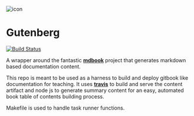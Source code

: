 <!---
{"next": "chapter_2.md","title": "Guten Tag!","first":true}
-->

![icon](https://github.com/mottaquikarim/gutenberg/blob/master/assets/gutenberg.png?raw=true)
# Gutenberg


[![Build Status](https://travis-ci.org/mottaquikarim/gutenberg.svg?branch=master)](https://travis-ci.org/mottaquikarim/gutenberg)


A wrapper around the fantastic **[mdbook](https://github.com/rust-lang-nursery/mdBook)** project that generates markdown based documentation content.

This repo is meant to be used as a harness to build and deploy gitbook like documentation for teaching. It uses **[travis](https://travis-ci.org/)** to build and serve the content artifact and node js to generate summary content for an easy, automated book table of contents building process.

Makefile is used to handle task runner functions.
